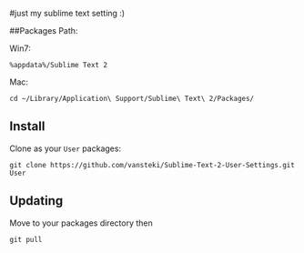 #just my sublime text setting :)

##Packages Path:

Win7:

    %appdata%/Sublime Text 2

Mac:

    cd ~/Library/Application\ Support/Sublime\ Text\ 2/Packages/

## Install

Clone as your `User` packages:

    git clone https://github.com/vansteki/Sublime-Text-2-User-Settings.git User


## Updating

Move to your packages directory then 

    git pull

